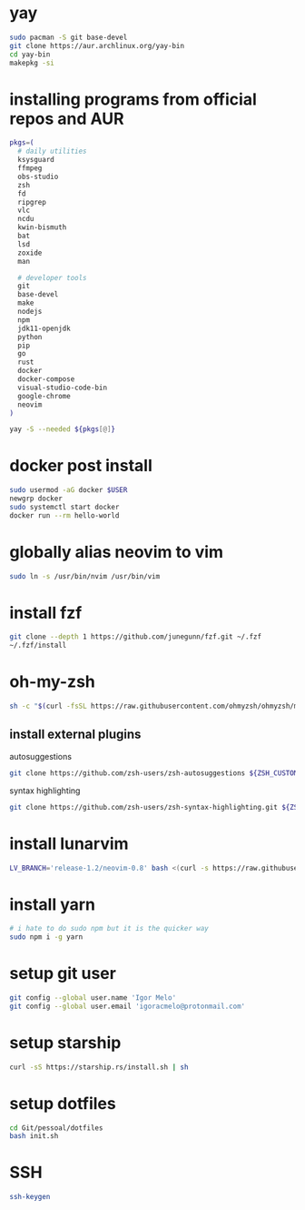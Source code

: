 # yay
```sh
sudo pacman -S git base-devel
git clone https://aur.archlinux.org/yay-bin
cd yay-bin
makepkg -si
```

# installing programs from official repos and AUR
```sh
pkgs=(
  # daily utilities
  ksysguard
  ffmpeg
  obs-studio
  zsh
  fd
  ripgrep
  vlc
  ncdu
  kwin-bismuth
  bat
  lsd
  zoxide
  man

  # developer tools
  git
  base-devel
  make
  nodejs
  npm
  jdk11-openjdk
  python
  pip
  go
  rust
  docker
  docker-compose
  visual-studio-code-bin
  google-chrome
  neovim
)

yay -S --needed ${pkgs[@]}
```

# docker post install
```sh
sudo usermod -aG docker $USER
newgrp docker
sudo systemctl start docker
docker run --rm hello-world
```

# globally alias neovim to vim
```sh
sudo ln -s /usr/bin/nvim /usr/bin/vim
```

# install fzf
```sh
git clone --depth 1 https://github.com/junegunn/fzf.git ~/.fzf
~/.fzf/install
```

# oh-my-zsh
```sh
sh -c "$(curl -fsSL https://raw.githubusercontent.com/ohmyzsh/ohmyzsh/master/tools/install.sh)"
```

## install external plugins
autosuggestions
```sh
git clone https://github.com/zsh-users/zsh-autosuggestions ${ZSH_CUSTOM:-~/.oh-my-zsh/custom}/plugins/zsh-autosuggestions
```

syntax highlighting
```sh
git clone https://github.com/zsh-users/zsh-syntax-highlighting.git ${ZSH_CUSTOM:-~/.oh-my-zsh/custom}/plugins/zsh-syntax-highlighting
```

# install lunarvim
```sh
LV_BRANCH='release-1.2/neovim-0.8' bash <(curl -s https://raw.githubusercontent.com/lunarvim/lunarvim/fc6873809934917b470bff1b072171879899a36b/utils/installer/install.sh)
```

# install yarn
```sh
# i hate to do sudo npm but it is the quicker way
sudo npm i -g yarn
```

# setup git user
```sh
git config --global user.name 'Igor Melo'
git config --global user.email 'igoracmelo@protonmail.com'
```

# setup starship
```sh
curl -sS https://starship.rs/install.sh | sh
```

# setup dotfiles
```sh
cd Git/pessoal/dotfiles
bash init.sh
```

# SSH
```sh
ssh-keygen
```
